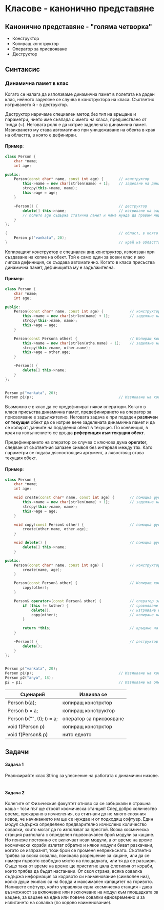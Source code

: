 # Класове - канонично представяне

## Канонично представяне - "голяма четворка"
* Конструктор
* Копиращ конструктор
* Оператор за присвояване
* Деструктор


## Синтаксис

### Динамична памет в клас

Когато се налага да използваме динамична памет в полетата на даден клас, нейното заделяне се случва в конструктора на класа. Съответно изтриването й - в деструктор. 

Деструктор наричаме специален метод без тип на връщане и параметри, чието име съвпада с името на класа, предшествано от тилда (**~**). Неговата роля е да изтрие заделената динамична памет. Извикването му става автоматично при унищожаване на обекта в края на областта, в която е дефиниран. 


#### Пример:
```c++
class Person {
    char *name;
    int age;

public:
    Person(const char* name, const int age) {       // конструктор
        this->name = new char[strlen(name) + 1];    // заделяне на динамичната памет
        strcpy(this->name, name);
        this->age = age;
    }

    ~Person() {                                     // деструктор
        delete[] this->name;                        // изтриване на заделената динамична памет
        // полето age съдържа статична памет и няма нужда да правим нищо спрямо него
    }
};

{                                                   // област, в която дефинираме обекта p
    Person p("vankata", 20);
}                                                   // край на областта, извиква се деструктор за p
```

Копиращият конструктор е специален вид конструктор, използван при създаване на копие на обект. Той е само един за всеки клас и ако липсва дефиниция, се създава автоматично. Когато в класа присъства динамична памет, дефиницията му е задължителна.

#### Пример:
```c++
class Person {
    char *name;
    int age;

public:
    Person(const char* name, const int age) {            // конструктор
        this->name = new char[strlen(name) + 1];         // заделяне на динамичната памет
        strcpy(this->name, name);
        this->age = age;
    }

    Person(const Person& other) {                        // Копиращ конструктор
        this->name = new char[strlen(othe.name) + 1];    // заделяне на динамичната памет
        strcpy(this->name, other.name);
        this->age = other.age;
    }

    ~Person() {
        delete[] this->name;                       
    }
};

                                               
Person p("vankata", 20);
Person p1(p);                                       // Извикване на копиращ конструктор
```

Възможно е в клас да се предефинират някои оператори. Когато в класа присъства динамична памет, предефинирането на оператор за присвояване е задължително. Неговата задача е при подаден **различен от текущия** обект да се изтрие вече заделената динамична памет и да се копират данните на подадения обект в текущия. По конвенция, в края на изпълнението се връща **референция към текущия обект**. 

Предефинирането на оператор се случва с ключова дума **operator**, следван от съответния запазен символ без интервал между тях. Като параметри се подава дясностоящия аргумент, а лявостоящ става текущия обект. 

#### Пример:
```c++
class Person {
    char *name;
    int age;

    void create(const char* name, const int age) {       // помощна функция за създаване на обект
        this->name = new char[strlen(name) + 1];         // заделяне на динамичната памет
        strcpy(this->name, name);
        this->age = age;
    }

    void copy(const Person& other) {                     // помощна функция за копиране на обект
        create(other.name, other.age); 
    }

    void delete() {                                      // помощна функция за изтриване на динамичната памет
        delete[] this->name;
    }

public:
    Person(const char* name, const int age) {            // конструктор
        create(name, age);
    }

    Person(const Person& other) {                        // Копиращ конструктор
        copy(other);
    }

    Person& operator=(const Person& other) {             // оператор за присвояване с тип на връщате референция към текущия обект
        if (this != &other) {                            // сравняване по адрес на обектите, за да не се окажат един и същ
            delete();                                    // изтриване на вече заделената памет 
            copy(other);                                 // копиране на данните от подадения обект
        }

        return *this;                                    // връщане на (деференциран) текущия обект
    }

    ~Person() {                                          // деструктор
        delete();            
    }
};

                                               
Person p("vankata", 20);
Person p1(p);                                       // Извикване на копиращ конструктор
Person p2("anya", 18);
p2 = p1;                                            // Извикване на оператор за присвояване
```


| Сценарий                | Извиква се              | 
| ----------------------- | ------------------------|
| Person b(a);            | копиращ констрктор      | 
| Person b = a;           | копиращ конструктор     |
| Person b("", 0); b = a; | оператор за присвояване |
| void f(Person p)        | копиращ констрктор      |
|void f(Person& p)        | нито едното             |

## Задачи

#### Задача 1
Реализирайте клас String за улеснение на работата с динамични низове.

#
#### Задача 2
Колегите от Физическия факултет отново са се забъркали в страшна каша - този път ще строят космическа станция! След добро количество време, прекарано в изчисления, са стигнали до не много сложния извод, че начинанието им ще се нуждае и от подходящ софтуер. 
Един модул съдържа определено предварително изчислено количество совалки, които могат да го използват за престой. Всяка космическа станция разполага с определен първоначален брой модули за кацане. Но понеже постоянно се включват нови модули, а от време на време космически кораби излитат обратно и някои модули биват разкачени, когато се изпразнят, този брой се променя непрекъснато. Съответно трябва за всяка совалка, поискала разрешение за кацане, или да се намери първото свободно място на площадката, или тя да се разшири. Също така от време на време ще пристигне цяла флотилия от кораби, които трябва да бъдат настанени. 
От своя страна, всяка совалка съдържа информация за кодовото си наименование (символен низ), колко души екипаж са на борда и максимален капацитет на горивото.
Напишете софтуер, който управлява една космическа станция - дава възможност за включване или изключване на модул към площадката за кацане, за кацане на една или повече совалки едновременно и за излитането на совалка (по кодово наименование).
